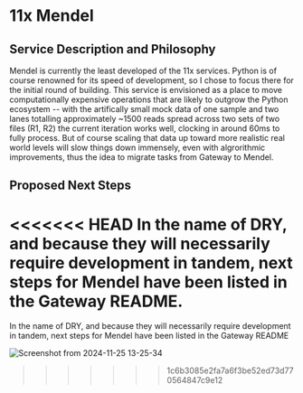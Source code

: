 # 11x Mendel 

## Service Description and Philosophy
Mendel is currently the least developed of the 11x services. Python is of course renowned for its speed of development, so I chose to focus there for the initial round of building. This service is envisioned as a place to move computationally expensive operations that are likely to outgrow the Python ecosystem -- with the artifically small mock data of one sample and two lanes totalling approximately ~1500 reads spread across two sets of two files (R1, R2) the current iteration works well, clocking in around 60ms to fully process. But of course scaling that data up toward more realistic real world levels will slow things down immensely, even with algrorithmic improvements, thus the idea to migrate tasks from Gateway to Mendel.

## Proposed Next Steps
<<<<<<< HEAD
In the name of DRY, and because they will necessarily require development in tandem, next steps for Mendel have been listed in the Gateway README.
=======
In the name of DRY, and because they will necessarily require development in tandem, next steps for Mendel have been listed in the Gateway README

![Screenshot from 2024-11-25 13-25-34](https://github.com/user-attachments/assets/beaa8636-234d-4dc5-8c87-f1422aa2e190)
>>>>>>> 1c6b3085e2fa7a6f3be52ed73d770564847c9e12

